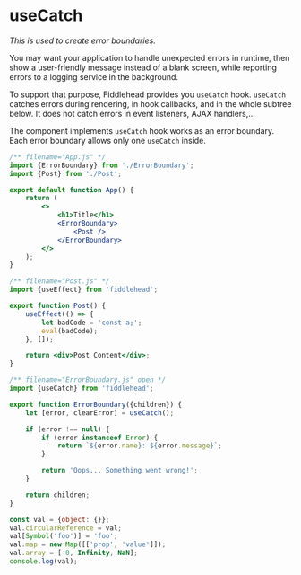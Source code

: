 # useCatch

_This is used to create error boundaries._

You may want your application to handle unexpected errors in runtime, then show a user-friendly message instead of a blank screen, while reporting errors to a logging service in the background.

To support that purpose, Fiddlehead provides you `useCatch` hook. `useCatch` catches errors during rendering, in hook callbacks, and in the whole subtree below. It does not catch errors in event listeners, AJAX handlers,...

The component implements `useCatch` hook works as an error boundary. Each error boundary allows only one `useCatch` inside.

<playground>

```jsx
/** filename="App.js" */
import {ErrorBoundary} from './ErrorBoundary';
import {Post} from './Post';

export default function App() {
    return (
        <>
            <h1>Title</h1>
            <ErrorBoundary>
                <Post />
            </ErrorBoundary>
        </>
    );
}
```

```jsx
/** filename="Post.js" */
import {useEffect} from 'fiddlehead';

export function Post() {
    useEffect(() => {
        let badCode = 'const a;';
        eval(badCode);
    }, []);

    return <div>Post Content</div>;
}
```

```jsx
/** filename="ErrorBoundary.js" open */
import {useCatch} from 'fiddlehead';

export function ErrorBoundary({children}) {
    let [error, clearError] = useCatch();

    if (error !== null) {
        if (error instanceof Error) {
            return `${error.name}: ${error.message}`;
        }

        return 'Oops... Something went wrong!';
    }

    return children;
}

const val = {object: {}};
val.circularReference = val;
val[Symbol('foo')] = 'foo';
val.map = new Map([['prop', 'value']]);
val.array = [-0, Infinity, NaN];
console.log(val);
```

</playground>

